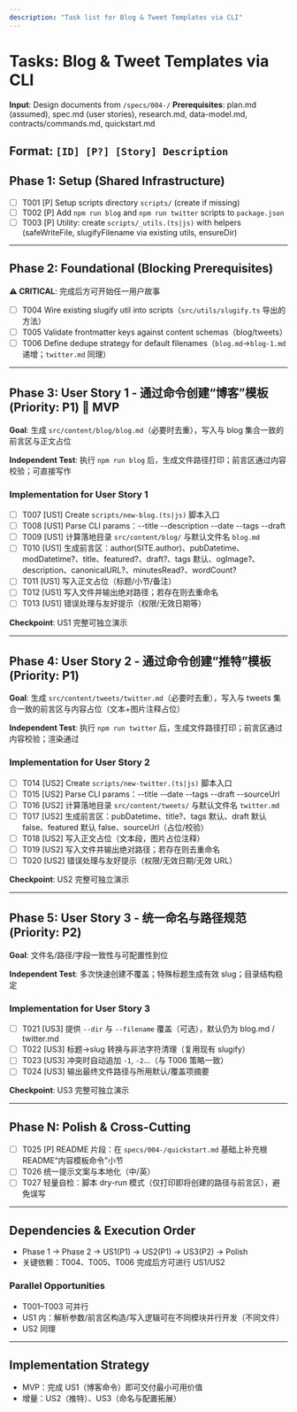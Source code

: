 ```yaml
---
description: "Task list for Blog & Tweet Templates via CLI"
---
```


# Tasks: Blog & Tweet Templates via CLI

**Input**: Design documents from `/specs/004-/`
**Prerequisites**: plan.md (assumed), spec.md (user stories), research.md, data-model.md, contracts/commands.md, quickstart.md

## Format: `[ID] [P?] [Story] Description`

## Phase 1: Setup (Shared Infrastructure)

- [ ] T001 [P] Setup scripts directory `scripts/` (create if missing)
- [ ] T002 [P] Add `npm run blog` and `npm run twitter` scripts to `package.json`
- [ ] T003 [P] Utility: create `scripts/_utils.(ts|js)` with helpers (safeWriteFile, slugifyFilename via existing utils, ensureDir)

---

## Phase 2: Foundational (Blocking Prerequisites)

**⚠️ CRITICAL**: 完成后方可开始任一用户故事

- [ ] T004 Wire existing slugify util into scripts（`src/utils/slugify.ts` 导出的方法）
- [ ] T005 Validate frontmatter keys against content schemas（blog/tweets）
- [ ] T006 Define dedupe strategy for default filenames（`blog.md`→`blog-1.md` 递增；`twitter.md` 同理）

---

## Phase 3: User Story 1 - 通过命令创建“博客”模板 (Priority: P1) 🎯 MVP

**Goal**: 生成 `src/content/blog/blog.md`（必要时去重），写入与 blog 集合一致的前言区与正文占位

**Independent Test**: 执行 `npm run blog` 后，生成文件路径打印；前言区通过内容校验；可直接写作

### Implementation for User Story 1

- [ ] T007 [US1] Create `scripts/new-blog.(ts|js)` 脚本入口
- [ ] T008 [US1] Parse CLI params：--title --description --date --tags --draft
- [ ] T009 [US1] 计算落地目录 `src/content/blog/` 与默认文件名 `blog.md`
- [ ] T010 [US1] 生成前言区：author(SITE.author)、pubDatetime、modDatetime?、title、featured?、draft?、tags 默认、ogImage?、description、canonicalURL?、minutesRead?、wordCount?
- [ ] T011 [US1] 写入正文占位（标题/小节/备注）
- [ ] T012 [US1] 写入文件并输出绝对路径；若存在则去重命名
- [ ] T013 [US1] 错误处理与友好提示（权限/无效日期等）

**Checkpoint**: US1 完整可独立演示

---

## Phase 4: User Story 2 - 通过命令创建“推特”模板 (Priority: P1)

**Goal**: 生成 `src/content/tweets/twitter.md`（必要时去重），写入与 tweets 集合一致的前言区与内容占位（文本+图片注释占位）

**Independent Test**: 执行 `npm run twitter` 后，生成文件路径打印；前言区通过内容校验；渲染通过

### Implementation for User Story 2

- [ ] T014 [US2] Create `scripts/new-twitter.(ts|js)` 脚本入口
- [ ] T015 [US2] Parse CLI params：--title --date --tags --draft --sourceUrl
- [ ] T016 [US2] 计算落地目录 `src/content/tweets/` 与默认文件名 `twitter.md`
- [ ] T017 [US2] 生成前言区：pubDatetime、title?、tags 默认、draft 默认 false、featured 默认 false、sourceUrl（占位/校验）
- [ ] T018 [US2] 写入正文占位（文本段，图片占位注释）
- [ ] T019 [US2] 写入文件并输出绝对路径；若存在则去重命名
- [ ] T020 [US2] 错误处理与友好提示（权限/无效日期/无效 URL）

**Checkpoint**: US2 完整可独立演示

---

## Phase 5: User Story 3 - 统一命名与路径规范 (Priority: P2)

**Goal**: 文件名/路径/字段一致性与可配置性到位

**Independent Test**: 多次快速创建不覆盖；特殊标题生成有效 slug；目录结构稳定

### Implementation for User Story 3

- [ ] T021 [US3] 提供 `--dir` 与 `--filename` 覆盖（可选），默认仍为 blog.md / twitter.md
- [ ] T022 [US3] 标题→slug 转换与非法字符清理（复用现有 slugify）
- [ ] T023 [US3] 冲突时自动追加 `-1`, `-2`…（与 T006 策略一致）
- [ ] T024 [US3] 输出最终文件路径与所用默认/覆盖项摘要

**Checkpoint**: US3 完整可独立演示

---

## Phase N: Polish & Cross-Cutting

- [ ] T025 [P] README 片段：在 `specs/004-/quickstart.md` 基础上补充根 README“内容模板命令”小节
- [ ] T026 统一提示文案与本地化（中/英）
- [ ] T027 轻量自检：脚本 dry-run 模式（仅打印即将创建的路径与前言区），避免误写

---

## Dependencies & Execution Order

- Phase 1 → Phase 2 → US1(P1) → US2(P1) → US3(P2) → Polish
- 关键依赖：T004、T005、T006 完成后方可进行 US1/US2

### Parallel Opportunities

- T001–T003 可并行
- US1 内：解析参数/前言区构造/写入逻辑可在不同模块并行开发（不同文件）
- US2 同理

---

## Implementation Strategy

- MVP：完成 US1（博客命令）即可交付最小可用价值
- 增量：US2（推特）、US3（命名与配置拓展）
